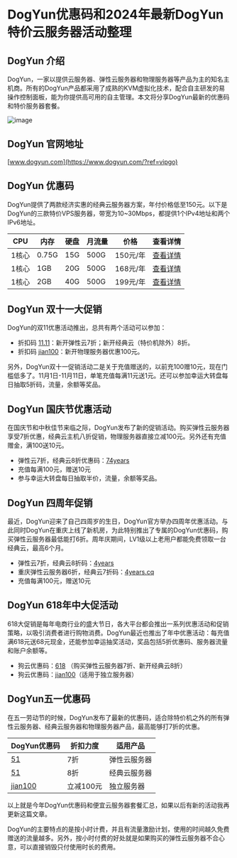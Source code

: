 # DogYun优惠码和2024年最新DogYun特价云服务器活动整理

## DogYun 介绍

DogYun，一家以提供云服务器、弹性云服务器和物理服务器等产品为主的知名主机商。所有的DogYun产品都采用了成熟的KVM虚拟化技术，配合自主研发的易操作控制面板，能为你提供高可用的自主管理。本文将分享DogYun最新的优惠码和特价服务器套餐。

![image](https://github.com/krcsrzle/DogYun/assets/158002018/70104d46-816b-484c-8b3f-a61dd1bc34c1)

## DogYun 官网地址

[www.dogyun.com](https://www.dogyun.com/?ref=vipgo)

## DogYun 优惠码

DogYun提供了两款经济实惠的经典云服务器方案，年付价格低至150元。以下是DogYun的三款特价VPS服务器，带宽为10~30Mbps，都提供1个IPv4地址和两个IPv6地址。

| CPU | 内存 | 硬盘 | 月流量 | 价格 | 查看详情 |
|---|---|---|---|---|---|
| 1核心 | 0.75G | 15G | 500G | 150元/年 | [查看详情](https://vm.dogyun.com/server/create/83?ref=vipgo) |
| 1核心 | 1GB | 20G | 500G | 168元/年 | [查看详情](https://vm.dogyun.com/server/create/75?ref=vipgo) |
| 1核心 | 2GB | 40G | 500G | 199元/年 | [查看详情](https://vm.dogyun.com/server/create/79?ref=vipgo) |

## DogYun 双十一大促销

DogYun的双11优惠活动推出，总共有两个活动可以参加：

- 折扣码 [11.11](https://www.dogyun.com/?ref=vipgo)：新开弹性云7折；新开经典云（特价机除外）8折。
- 折扣码 [jian100](https://www.dogyun.com/?ref=vipgo)：新开物理服务器优惠100元。

另外，DogYun双十一促销活动二是关于充值赠送的，以前充100赠10元，现在门槛低多了。11月1日-11月11日，单笔充值每满11元送1元。还可以参加幸运大转盘每日抽取5折码，流量，余额等奖品。

## DogYun 国庆节优惠活动

在国庆节和中秋佳节来临之际，DogYun发布了新的促销活动。购买弹性云服务器享受7折优惠，经典云主机八折促销，物理服务器直接立减100元。另外还有充值赠金，满100送10元。

- 弹性云7折，经典云8折优惠码：[74years](https://www.dogyun.com/?ref=vipgo)
- 充值每满100元，赠送10元
- 参与幸运大转盘每日抽取半价，流量，余额等奖品。

## DogYun 四周年促销

最近，DogYun迎来了自己四周岁的生日，DogYun官方举办四周年优惠活动。与此同时DogYun在重庆上线了新机房，为此特别推出了专属的DogYun优惠码，购买弹性云服务器最低能打6折。周年庆期间，LV1级以上老用户都能免费领取一台经典云，最高6个月。

- 弹性云7折，经典云8折码：[4years](https://www.dogyun.com/?ref=vipgo)
- 重庆弹性云服务器6折，经典云7折码：[4years.cq](https://www.dogyun.com/?ref=vipgo)
- 充值每满100元，赠送10元

## DogYun 618年中大促活动

618大促销是每年电商行业的盛大节日，各大平台都会推出一系列优惠活动和促销策略，以吸引消费者进行购物消费。DogYun最近也推出了年中优惠活动：每充值满618元送68元现金，还能参加幸运抽奖活动，奖品包括5折优惠码、服务器流量和账户余额等。

- 狗云优惠码：[618](https://www.dogyun.com/?ref=vipgo) （购买弹性云服务器7折、新开经典云8折）
- 狗云优惠码：[jian100](https://www.dogyun.com/?ref=vipgo)（适用于独立服务器）

## DogYun五一优惠码

在五一劳动节的时候，DogYun发布了最新的优惠码，适合除特价机之外的所有弹性云服务器、经典云服务器和物理服务器产品，最高能够打7折的优惠。

| DogYun优惠码 | 折扣力度 | 适用产品 |
|---|---|---|
| [51](https://www.dogyun.com/?ref=vipgo) | 7折 | 弹性云服务器 |
| [51](https://www.dogyun.com/?ref=vipgo) | 8折 | 经典云服务器 |
| [jian100](https://www.dogyun.com/?ref=vipgo) | 立减100元 | 独立服务器 |

以上就是今年DogYun优惠码和便宜云服务器套餐汇总，如果以后有新的活动我再更新这篇文章。

DogYun的主要特点的是按小时计费，并且有流量激励计划，使用的时间越久免费赠送的流量越多。另外，按小时付费的好处就是如果购买的弹性云服务器不合心意，可以直接销毁只付使用时长的费用。
